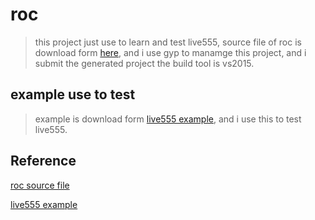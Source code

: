 # roc

> this project just use to learn and test live555, source file of roc is download form [here](https://github.com/lightningkiss/roc), and i use gyp to manamge this project, and i submit the generated project the build tool is vs2015.

## example use to test

> example is download form [live555 example](http://blog.csdn.net/zhuweigangzwg/article/details/17223549), and i use this to test live555.

## Reference

[roc source file](https://github.com/lightningkiss/roc)

[live555 example](http://blog.csdn.net/zhuweigangzwg/article/details/17223549)